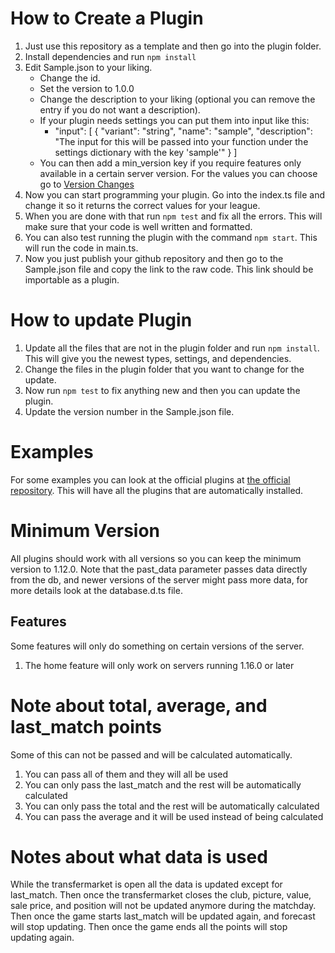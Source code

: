 # How to Create a Plugin

1. Just use this repository as a template and then go into the plugin folder.
2. Install dependencies and run `npm install`
3. Edit Sample.json to your liking.
   - Change the id.
   - Set the version to 1.0.0
   - Change the description to your liking (optional you can remove the entry if you do not want a description).
   - If your plugin needs settings you can put them into input like this:
     - "input": [
       {
       "variant": "string",
       "name": "sample",
       "description": "The input for this will be passed into your function under the settings dictionary with the key 'sample'"
       }
       ]
   - You can then add a min_version key if you require features only available in a certain server version. For the values you can choose go to [Version Changes](#Minimum-Version)
4. Now you can start programming your plugin. Go into the index.ts file and change it so it returns the correct values for your league.
5. When you are done with that run `npm test` and fix all the errors. This will make sure that your code is well written and formatted.
6. You can also test running the plugin with the command `npm start`. This will run the code in main.ts.
7. Now you just publish your github repository and then go to the Sample.json file and copy the link to the raw code. This link should be importable as a plugin.

# How to update Plugin

1. Update all the files that are not in the plugin folder and run `npm install`. This will give you the newest types, settings, and dependencies.
2. Change the files in the plugin folder that you want to change for the update.
3. Now run `npm test` to fix anything new and then you can update the plugin.
4. Update the version number in the Sample.json file.

# Examples

For some examples you can look at the official plugins at [the official repository](https://github.com/Lukasdotcom/fantasy-manager/tree/main/store). This will have all the plugins that are automatically installed.

# Minimum Version

All plugins should work with all versions so you can keep the minimum version to 1.12.0. Note that the past_data parameter passes data directly from the db, and newer versions of the server might pass more data, for more details look at the database.d.ts file.

## Features

Some features will only do something on certain versions of the server.

1. The home feature will only work on servers running 1.16.0 or later

# Note about total, average, and last_match points

Some of this can not be passed and will be calculated automatically.

1. You can pass all of them and they will all be used
2. You can only pass the last_match and the rest will be automatically calculated
3. You can only pass the total and the rest will be automatically calculated
4. You can pass the average and it will be used instead of being calculated

# Notes about what data is used

While the transfermarket is open all the data is updated except for last_match. Then once the transfermarket closes the club, picture, value, sale price, and position will not be updated anymore during the matchday. Then once the game starts last_match will be updated again, and forecast will stop updating. Then once the game ends all the points will stop updating again.
